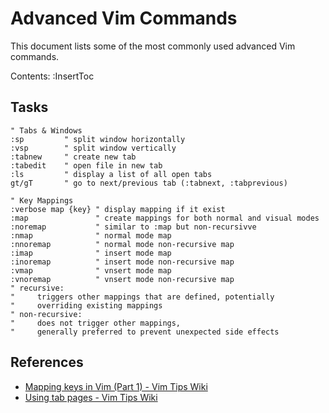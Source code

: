 # Advanced Vim Commands

This document lists some of the most commonly used advanced Vim commands.

Contents:
:InsertToc

## Tasks

```vim
" Tabs & Windows
:sp         " split window horizontally
:vsp        " split window vertically
:tabnew     " create new tab
:tabedit    " open file in new tab
:ls         " display a list of all open tabs
gt/gT       " go to next/previous tab (:tabnext, :tabprevious)

" Key Mappings
:verbose map {key} " display mapping if it exist
:map               " create mappings for both normal and visual modes
:noremap           " similar to :map but non-recursivve
:nmap              " normal mode map
:nnoremap          " normal mode non-recursive map
:imap              " insert mode map
:inoremap          " insert mode non-recursive map
:vmap              " vnsert mode map
:vnoremap          " vnsert mode non-recursive map
" recursive:
"     triggers other mappings that are defined, potentially
"     overriding existing mappings
" non-recursive:
"     does not trigger other mappings,
"     generally preferred to prevent unexpected side effects

```

## References

- [Mapping keys in Vim (Part 1) - Vim Tips Wiki](https://vim.fandom.com/wiki/Mapping_keys_in_Vim_-_Tutorial_\(Part_1\))
- [Using tab pages - Vim Tips Wiki](https://vim.fandom.com/wiki/Using_tab_pages)

